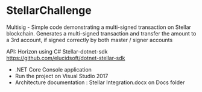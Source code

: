 # StellarChallenge
Multisig - Simple code demonstrating a multi-signed transaction on Stellar blockchain.
Generates a multi-signed transaction and transfer the amount to a 3rd account, if signed correctly by both master / signer accounts
           
API: Horizon
using C# Stellar-dotnet-sdk https://github.com/elucidsoft/dotnet-stellar-sdk
- .NET Core Console application
- Run the project on Visual Studio 2017
- Architecture documentation : Stellar Integration.docx  on Docs folder

